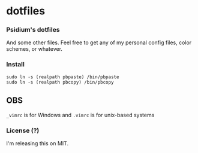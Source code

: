 # dotfiles
### Psidium's dotfiles ###
And some other files.
Feel free to get any of my personal config files, color schemes, or whatever.

### Install

```fish
sudo ln -s (realpath pbpaste) /bin/pbpaste
sudo ln -s (realpath pbcopy) /bin/pbcopy
```

## OBS ##
`_vimrc` is for Windows and `.vimrc` is for unix-based systems

### License (?) ###
I'm releasing this on MIT.
